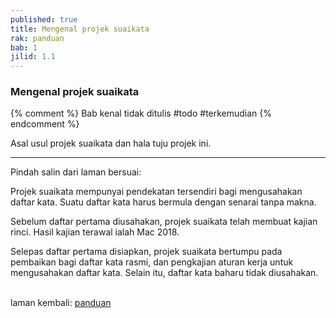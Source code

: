 ```yaml
---
published: true
title: Mengenal projek suaikata
rak: panduan
bab: 1
jilid: 1.1
---
```


### Mengenal projek suaikata

{% comment %}
Bab kenal tidak ditulis #todo #terkemudian
{% endcomment %}

Asal usul projek suaikata dan hala tuju projek ini.

---

Pindah salin dari laman bersuai:

Projek suaikata mempunyai pendekatan tersendiri bagi
mengusahakan daftar kata. Suatu daftar kata harus bermula
dengan senarai tanpa makna.

Sebelum daftar pertama diusahakan, projek suaikata telah
membuat kajian rinci. Hasil kajian terawal ialah Mac 2018.

Selepas daftar pertama disiapkan, projek suaikata bertumpu
pada pembaikan bagi daftar kata rasmi, dan pengkajian aturan
kerja untuk mengusahakan daftar kata. Selain itu, daftar
kata baharu tidak diusahakan.

&nbsp;  
laman kembali: [panduan][0]

  [0]: ../index.md
